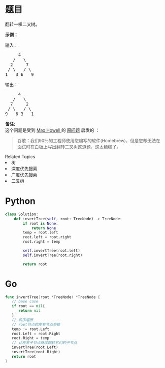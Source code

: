 # 题目
<p>翻转一棵二叉树。</p>

<p><strong>示例：</strong></p>

<p>输入：</p>

<pre>     4
   /   \
  2     7
 / \   / \
1   3 6   9</pre>

<p>输出：</p>

<pre>     4
   /   \
  7     2
 / \   / \
9   6 3   1</pre>

<p><strong>备注:</strong><br>
这个问题是受到 <a href="https://twitter.com/mxcl" target="_blank">Max Howell </a>的 <a href="https://twitter.com/mxcl/status/608682016205344768" target="_blank">原问题</a> 启发的 ：</p>

<blockquote>谷歌：我们90％的工程师使用您编写的软件(Homebrew)，但是您却无法在面试时在白板上写出翻转二叉树这道题，这太糟糕了。</blockquote>
<div><div>Related Topics</div><div><li>树</li><li>深度优先搜索</li><li>广度优先搜索</li><li>二叉树</li></div></div>

# Python

```python
class Solution:
    def invertTree(self, root: TreeNode) -> TreeNode:
        if root is None:
            return None
        temp = root.left
        root.left = root.right
        root.right = temp

        self.invertTree(root.left)
        self.invertTree(root.right)

        return root
```

# Go

```go
func invertTree(root *TreeNode) *TreeNode {
   // base case
   if root == nil{
      return nil
   }
   // 前序遍历
   // root节点的左右节点交换
   temp := root.Left
   root.Left = root.Right
   root.Right = temp
   // 让左右子节点继续翻转它们的子节点
   invertTree(root.Left)
   invertTree(root.Right)
   return root
}
```